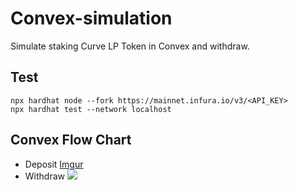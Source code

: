 # Convex-simulation
Simulate staking Curve LP Token in Convex and withdraw.
## Test
```
npx hardhat node --fork https://mainnet.infura.io/v3/<API_KEY>
npx hardhat test --network localhost
```
## Convex Flow Chart
* Deposit
[Imgur](https://imgur.com/p3qdFnV)
* Withdraw
![](https://imgur.com/NyfdhKr)
